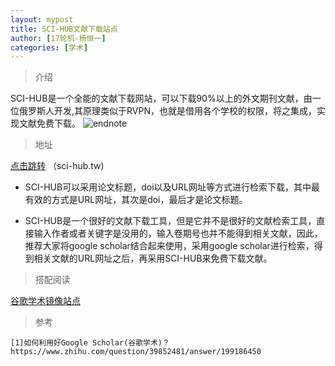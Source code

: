 ```yaml
---
layout: mypost
title: SCI-HUB文献下载站点
author: [17轮机-杨恒一]
categories: [学术]
---
```

> 介绍

SCI-HUB是一个全能的文献下载网站，可以下载90%以上的外文期刊文献，由一位俄罗斯人开发,其原理类似于RVPN，也就是借用各个学校的权限，将之集成，实现文献免费下载。
![endnote](https://timgsa.baidu.com/timg?image&quality=80&size=b9999_10000&sec=1586079776103&di=36100b1cbe275c6882a0f358ecc6cd11&imgtype=0&src=http%3A%2F%2F5b0988e595225.cdn.sohucs.com%2Fimages%2F20171212%2Fbd41e4eecb7d4a96be84533434a16b19.jpeg)

>地址

[点击跳转](https://sci-hub.tw)
（sci-hub.tw)


- SCI-HUB可以采用论文标题，doi以及URL网址等方式进行检索下载，其中最有效的方式是URL网址，其次是doi，最后才是论文标题。

- SCI-HUB是一个很好的文献下载工具，但是它并不是很好的文献检索工具，直接输入作者或者关键字是没用的，输入卷期号也并不能得到相关文献，因此，推荐大家将google scholar结合起来使用，采用google scholar进行检索，得到相关文献的URL网址之后，再采用SCI-HUB来免费下载文献。



>搭配阅读

[谷歌学术镜像站点](https://mesc.hub/posts/2020/04/02/谷歌学术.html)



> 参考

```
[1]如何利用好Google Scholar(谷歌学术)？ https://www.zhihu.com/question/39852481/answer/199186450
```


